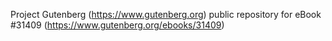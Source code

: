 Project Gutenberg (https://www.gutenberg.org) public repository for eBook #31409 (https://www.gutenberg.org/ebooks/31409)
